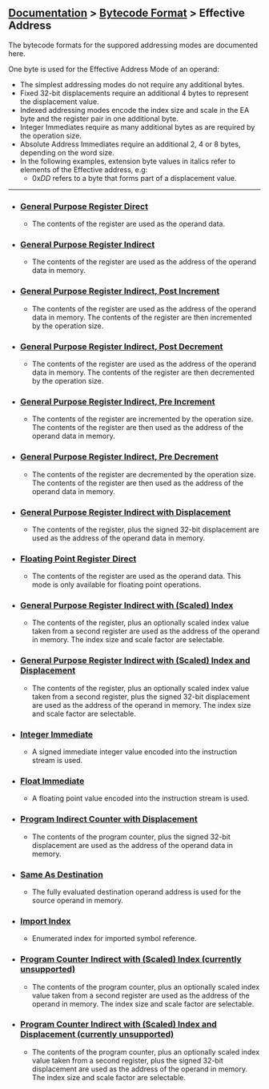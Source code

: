 ## [Documentation](../README.md) > [Bytecode Format](./README.md) > Effective Address

The bytecode formats for the suppored addressing modes are documented here.

One byte is used for the Effective Address Mode of an operand:

* The simplest addressing modes do not require any additional bytes.
* Fixed 32-bit displacements require an additional 4 bytes to represent the displacement value.
* Indexed addressing modes encode the index size and scale in the EA byte and the register pair in one additional byte.
* Integer Immediates require as many additional bytes as are required by the operation size.
* Absolute Address Immediates require an additional 2, 4 or 8 bytes, depending on the word size.
* In the following examples, extension byte values in italics refer to elements of the Effective address, e.g:
    - 0x*DD* refers to a byte that forms part of a displacement value.
___

* ### [General Purpose Register Direct](./ea/p_01.md)
    - The contents of the register are used as the operand data.
* ### [General Purpose Register Indirect](./ea/p_02.md)
    - The contents of the register are used as the address of the operand data in memory.
* ### [General Purpose Register Indirect, Post Increment](./ea/p_03.md)
    - The contents of the register are used as the address of the operand data in memory. The contents of the register are then incremented by the operation size.
* ### [General Purpose Register Indirect, Post Decrement](./ea/p_04.md)
    - The contents of the register are used as the address of the operand data in memory. The contents of the register are then decremented by the operation size.
* ### [General Purpose Register Indirect, Pre Increment](./ea/p_05.md)
    - The contents of the register are incremented by the operation size. The contents of the register are then used as the address of the operand data in memory.
* ### [General Purpose Register Indirect, Pre Decrement](./ea/p_06.md)
    - The contents of the register are decremented by the operation size. The contents of the register are then used as the address of the operand data in memory.
* ### [General Purpose Register Indirect with Displacement](./ea/p_07.md)
    - The contents of the register, plus the signed 32-bit displacement are used as the address of the operand data in memory.
* ### [Floating Point Register Direct](./ea/p_08.md)
    - The contents of the register are used as the operand data. This mode is only available for floating point operations.
* ### [General Purpose Register Indirect with (Scaled) Index](./ea/p_09.md)
    - The contents of the register, plus an optionally scaled index value taken from a second register are used as the address of the operand in memory. The index size and scale factor are selectable.
* ### [General Purpose Register Indirect with (Scaled) Index and Displacement](./ea/p_10.md)
    - The contents of the register, plus an optionally scaled index value taken from a second register, plus the signed 32-bit displacement are used as the address of the operand in memory. The index size and scale factor are selectable.
* ### [Integer Immediate](./ea/p_11.md)
    - A signed immediate integer value encoded into the instruction stream is used.
* ### [Float Immediate](./ea/p_12.md)
    - A floating point value encoded into the instruction stream is used.
* ### [Program Indirect Counter with Displacement](./ea/p_13.md)
    - The contents of the program counter, plus the signed 32-bit displacement are used as the address of the operand data in memory.
* ### [Same As Destination](./ea/p_14.md)
    - The fully evaluated destination operand address is used for the source operand in memory.
* ### [Import Index](./ea/p_15.md)
    - Enumerated index for imported symbol reference.
* ### [Program Counter Indirect with (Scaled) Index (currently unsupported)](./ea/p_16.md)
    - The contents of the program counter, plus an optionally scaled index value taken from a second register are used as the address of the operand in memory. The index size and scale factor are selectable.
* ### [Program Counter Indirect with (Scaled) Index and Displacement (currently unsupported)](./ea/p_17.md)
    - The contents of the program counter, plus an optionally scaled index value taken from a second register, plus the signed 32-bit displacement are used as the address of the operand in memory. The index size and scale factor are selectable.
